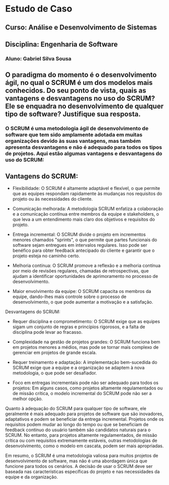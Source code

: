 # Estudo de Caso 
## Curso: Análise e Desenvolvimento de Sistemas
## Disciplina: Engenharia de Software
### Aluno: Gabriel Silva Sousa

## O paradigma do momento é o desenvolvimento ágil, no qual o SCRUM é um dos modelos mais conhecidos. Do seu ponto de vista, quais as vantagens e desvantagens no uso do SCRUM? Ele se enquadra no desenvolvimento de qualquer tipo de software? Justifique sua resposta. 


### O SCRUM é uma metodologia ágil de desenvolvimento de software que tem sido amplamente adotada em muitas organizações devido às suas vantagens, mas também apresenta desvantagens e não é adequado para todos os tipos de projetos. Aqui estão algumas vantagens e desvantagens do uso do SCRUM:

## Vantagens do SCRUM:

* Flexibilidade:
 O SCRUM é altamente adaptável e flexível, o que permite que as equipes respondam rapidamente às mudanças nos requisitos do projeto ou às necessidades do cliente.

* Comunicação melhorada: 
A metodologia SCRUM enfatiza a colaboração e a comunicação contínua entre membros da equipe e stakeholders, o que leva a um entendimento mais claro dos objetivos e requisitos do projeto.

* Entrega incremental:
 O SCRUM divide o projeto em incrementos menores chamados "sprints", o que permite que partes funcionais do software sejam entregues em intervalos regulares. Isso pode ser benéfico para obter feedback antecipado do cliente e garantir que o projeto esteja no caminho certo.

* Melhoria contínua: 
O SCRUM promove a reflexão e a melhoria contínua por meio de revisões regulares, chamadas de retrospectivas, que ajudam a identificar oportunidades de aprimoramento no processo de desenvolvimento.

* Maior envolvimento da equipe: 
O SCRUM capacita os membros da equipe, dando-lhes mais controle sobre o processo de desenvolvimento, o que pode aumentar a motivação e a satisfação.

Desvantagens do SCRUM:

* Requer disciplina e comprometimento: 
O SCRUM exige que as equipes sigam um conjunto de regras e princípios rigorosos, e a falta de disciplina pode levar ao fracasso.

* Complexidade na gestão de projetos grandes: 
O SCRUM funciona bem em projetos menores a médios, mas pode se tornar mais complexo de gerenciar em projetos de grande escala.

* Requer treinamento e adaptação: 
A implementação bem-sucedida do SCRUM exige que a equipe e a organização se adaptem à nova metodologia, o que pode ser desafiador.

* Foco em entregas incrementais pode não ser adequado para todos os projetos: Em alguns casos, como projetos altamente regulamentados ou de missão crítica, o modelo incremental do SCRUM pode não ser a melhor opção.

Quanto à adequação do SCRUM para qualquer tipo de software, ele geralmente é mais adequado para projetos de software que são inovadores, adaptativos e podem se beneficiar da entrega incremental. Projetos onde os requisitos podem mudar ao longo do tempo ou que se beneficiam de feedback contínuo do usuário também são candidatos naturais para o SCRUM. No entanto, para projetos altamente regulamentados, de missão crítica ou com requisitos extremamente estáveis, outras metodologias de desenvolvimento, como o modelo em cascata, podem ser mais apropriadas.

Em resumo, o SCRUM é uma metodologia valiosa para muitos projetos de desenvolvimento de software, mas não é uma abordagem única que funcione para todos os cenários. A decisão de usar o SCRUM deve ser baseada nas características específicas do projeto e nas necessidades da equipe e da organização.